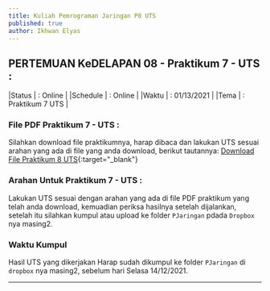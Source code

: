 ```yaml
---
title: Kuliah Pemrograman Jaringan P8 UTS
published: true
author: Ikhwan Elyas
---
```


## PERTEMUAN KeDELAPAN 08  - Praktikum 7 - UTS :

|Status   | : Online                   |
|Schedule | : Online                   |
|Waktu    | : 01/13/2021               |
|Tema     | : Praktikum 7 UTS          |


### File PDF Praktikum 7 - UTS :

Silahkan download file praktikumnya, harap dibaca dan lakukan UTS sesuai arahan yang ada di file yang anda download, berikut tautannya: [Download File Praktikum 8 UTS](assets/reff/pjar/Praktikum_PJar_7_UTS.pdf){:target="_blank"}


### Arahan Untuk Praktikum 7 - UTS :

Lakukan UTS sesuai dengan arahan yang ada di file PDF praktikum yang telah anda download, kemuadian periksa hasilnya setelah dijalankan, setelah itu silahkan kumpul atau upload ke folder  `PJaringan` pdada `Dropbox` nya masing2.

### Waktu Kumpul

Hasil UTS yang dikerjakan Harap sudah dikumpul ke folder `PJaringan` di `dropbox` nya masing2, sebelum hari Selasa 14/12/2021.


***
